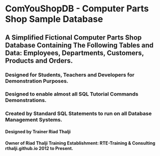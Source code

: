 # ComYouShopDB - Computer Parts Shop Sample Database
## A Simplified Fictional Computer Parts Shop Database Containing The Following Tables and Data: Employees, Departments, Customers, Products and Orders.
### Designed for Students, Teachers and Developers for Demonstration Purposes.
### Designed to enable almost all SQL Tutorial Commands Demonstrations.
### Created by Standard SQL Statements to run on all Database Management Systems.
#### Designed by Trainer Riad Thalji
#### Owner of Riad Thalji Training Establishment: RTE-Training & Consulting rthalji.github.io 2012 to Present.
